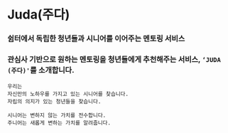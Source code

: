  # Juda(주다)
###  쉼터에서 독립한 청년들과 시니어를 이어주는 멘토링 서비스
###  관심사 기반으로 원하는 멘토링을 청년들에게 추천해주는 서비스, `‘JUDA (주다)'`를 소개합니다. 

```
우리는 
자신만의 노하우를 가지고 있는 시니어를 찾습니다.
자립의 의지가 있는 청년들을 찾습니다.

시니어는 변하지 않는 가치를 전수합니다.
주니어는 새롭게 변하는 가치를 알려줍니다.
```
